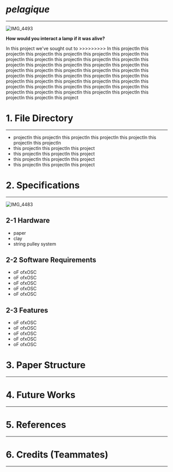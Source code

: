 # *pelagique*
_____________________________________________________________________________________________________________________________________________
![IMG_4493](https://github.com/user-attachments/assets/cae3f20d-4491-45fb-b365-4c1b68df7001)

**How would you interact a lamp if it was alive?**

In this project we've sought out to >>>>>>>>> In this projectIn this projectIn this projectIn this projectIn this projectIn this projectIn this projectIn this projectIn this projectIn this projectIn this projectIn this projectIn this projectIn this projectIn this projectIn this projectIn this projectIn this projectIn this projectIn this projectIn this projectIn this projectIn this projectIn this projectIn this projectIn this projectIn this projectIn this projectIn this projectIn this projectIn this projectIn this projectIn this projectIn this projectIn this projectIn this projectIn this projectIn this projectIn this projectIn this projectIn this projectIn this projectIn this projectIn this project

# 1. File Directory
_____________________________________________________________________________________________________________________________________________

 - projectIn this projectIn this projectIn this projectIn this projectIn this projectIn this projectIn
 - this projectIn this projectIn this project
 - this projectIn this projectIn this project
 - this projectIn this projectIn this project
 - this projectIn this projectIn this project

# 2. Specifications
_____________________________________________________________________________________________________________________________________________
![IMG_4483](https://github.com/user-attachments/assets/57746cc6-b2f1-4fe3-b4be-d0f828b9079c)

## 2-1 Hardware

- paper
- clay
- string pulley system

## 2-2 Software Requirements

- oF ofxOSC
- oF ofxOSC
- oF ofxOSC
- oF ofxOSC
- oF ofxOSC

## 2-3 Features
- oF ofxOSC
- oF ofxOSC
- oF ofxOSC
- oF ofxOSC
- oF ofxOSC

# 3. Paper Structure
_____________________________________________________________________________________________________________________________________________

# 4. Future Works
_____________________________________________________________________________________________________________________________________________

# 5. References
_____________________________________________________________________________________________________________________________________________

# 6. Credits (Teammates)
_____________________________________________________________________________________________________________________________________________


